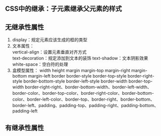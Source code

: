 ## CSS中的继承：子元素继承父元素的样式

## 无继承性属性
1. display：规定元素应该生成的框的类型
2. 文本属性：  
vertical-align：设置元素垂直对齐方式  
text-decoration：规定添加到文本的装饰
text-shadow：文本阴影效果
white-space：空白符的处理
3. 盒模型属性：
width height margin margin-top margin-right margin-bottom margin-left border border-style border-top-style border-right-style border-bottom-style border-left-style border-width border-top-width border-right-right、border-bottom-width、border-left-width、border-color、border-top-color、border-right-color、border-bottom-color、border-left-color、border-top、border-right、border-bottom、border-left、padding、padding-top、padding-right、padding-bottom、padding-left


## 有继承性属性